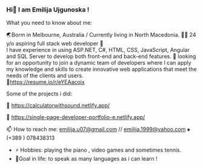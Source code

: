 ### Hi👋 I am Emilija Ujgunoska ! 

What you need to know about me:

🌏Borm in Melbourne, Australia / Currently living in North Macedonia.
👩‍💻 24 y/o aspiring full stack web developer 🌿  
I have experience in using ASP.NET, C#, HTML, CSS, JavaScript, Angular and SQL Server to develop both front-end and back-end features.
👯  looking for an opportunity to join a dynamic team of developers where I can apply my knowledge and skills to create innovative web applications that meet the needs of the clients and users.  
🔗https://resume.io/r/eYEAacoix

Some of the projects i did:

🔗 https://calculatorwithsound.netlify.app/

🔗 https://single-page-developer-portfolio-e.netlify.app/

📫 How to reach me: emilija.u07@gmail.com // emilija.1999@yahoo.com
♠ (+389 ) 078438313



- ⚡ Hobbies: playing the piano , video games and sometimes tennis.
- 🎯Goal in life: to speak as many languages as i can learn !
